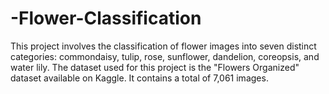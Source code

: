 # -Flower-Classification
This project involves the classification of flower images into seven distinct categories: commondaisy, tulip, rose, sunflower, dandelion, coreopsis, and water lily. The dataset used for this project is the "Flowers Organized" dataset available on Kaggle. It contains a total of 7,061 images.
